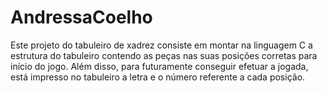# AndressaCoelho
Este projeto do tabuleiro de xadrez consiste em montar na linguagem C a estrutura do tabuleiro contendo as peças nas suas posições corretas para início do jogo. Além disso, para futuramente conseguir efetuar a jogada, está impresso no tabuleiro a letra e o número referente a cada posição.
